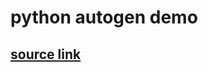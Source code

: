 # python autogen demo

## [source link](https://github.com/microsoft/autogen/tree/main/python/samples)
